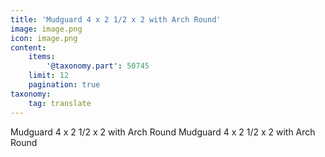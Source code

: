 ```yaml
---
title: 'Mudguard 4 x 2 1/2 x 2 with Arch Round'
image: image.png
icon: image.png
content:
    items:
        '@taxonomy.part': 50745
    limit: 12
    pagination: true
taxonomy:
    tag: translate
---
```


Mudguard 4 x 2 1/2 x 2 with Arch Round
Mudguard 4 x 2 1/2 x 2 with Arch Round
